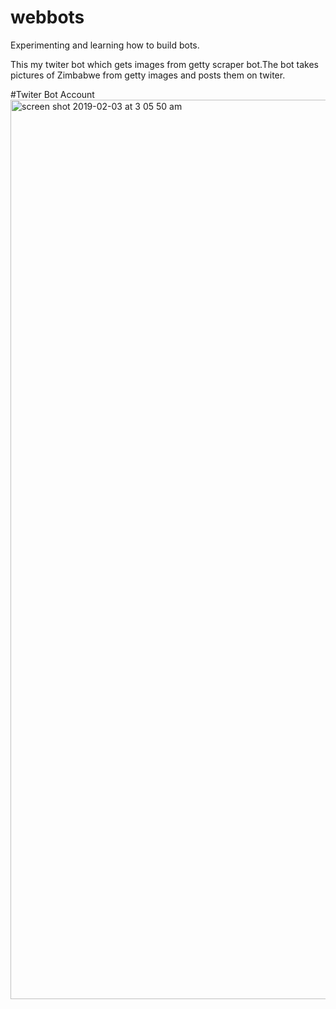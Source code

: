 # webbots
Experimenting and learning how to build bots.

This my twiter bot which gets images from getty scraper bot.The bot takes pictures of Zimbabwe from getty images and posts them on twiter.

#Twiter Bot Account
<img width="1439" alt="screen shot 2019-02-03 at 3 05 50 am" src="https://user-images.githubusercontent.com/35416595/52174372-b6e02f80-2760-11e9-98e7-de267ec194c8.png">


